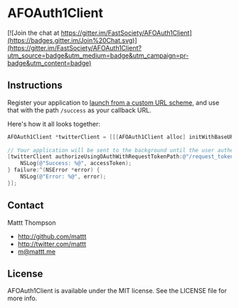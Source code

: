# AFOAuth1Client

[![Join the chat at https://gitter.im/FastSociety/AFOAuth1Client](https://badges.gitter.im/Join%20Chat.svg)](https://gitter.im/FastSociety/AFOAuth1Client?utm_source=badge&utm_medium=badge&utm_campaign=pr-badge&utm_content=badge)

## Instructions

Register your application to [launch from a custom URL scheme](http://iphonedevelopertips.com/cocoa/launching-your-own-application-via-a-custom-url-scheme.html), and use that with the path `/success` as your callback URL.

Here's how it all looks together:

``` objective-c
AFOAuth1Client *twitterClient = [[[AFOAuth1Client alloc] initWithBaseURL:[NSURL URLWithString:@"https://twitter.com/oauth/"] key:@"..." secret:@"..."] autorelease];
    
// Your application will be sent to the background until the user authenticates, and then the app will be brought back using the callback URL
[twitterClient authorizeUsingOAuthWithRequestTokenPath:@"/request_token" userAuthorizationPath:@"/authorize" callbackURL:[NSURL URLWithString:@"x-com-YOUR-APP-SCHEME://success"] accessTokenPath:@"/access_token" success:^(AFOAuth1Token *accessToken) {
    NSLog(@"Success: %@", accessToken);
} failure:^(NSError *error) {
    NSLog(@"Error: %@", error);
}];
```

## Contact

Mattt Thompson

- http://github.com/mattt
- http://twitter.com/mattt
- m@mattt.me

## License

AFOAuth1Client is available under the MIT license. See the LICENSE file for more info.

